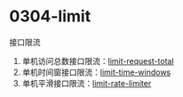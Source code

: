 # 0304-limit
接口限流<br/>
1. 单机访问总数接口限流：<a href='https://github.com/hzm-January/0304-limit/tree/master/limit-request-total'>limit-request-total</a><br/>
2. 单机时间窗接口限流：<a href='https://github.com/hzm-January/0304-limit/tree/master/limit-time-windows'>limit-time-windows</a><br/>
3. 单机平滑接口限流：<a href='https://github.com/hzm-January/0304-limit/tree/master/limit-rate-limiter'>limit-rate-limiter</a>